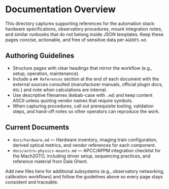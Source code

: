 # Documentation Overview

This directory captures supporting references for the automation stack: hardware specifications, observatory procedures, mount integration notes, and similar runbooks that do not belong inside JSON templates. Keep these pages concise, actionable, and free of sensitive data per `AGENTS.md`.

## Authoring Guidelines
- Structure pages with clear headings that mirror the workflow (e.g., setup, operation, maintenance).
- Include a `## References` section at the end of each document with the external sources consulted (manufacturer manuals, official plugin docs, etc.) and note when calculations are internal.
- Use descriptive filenames (kebab-case with `.md`) and keep content ASCII unless quoting vendor names that require symbols.
- When capturing procedures, call out prerequisite tooling, validation steps, and hand-off notes so other operators can reproduce the work.

## Current Documents
- `docs/hardware.md` — Hardware inventory, imaging train configuration, derived optical metrics, and vendor references for each component.
- `docs/astro-physics-mounts.md` — APCC/APPM integration checklist for the Mach2GTO, including driver setup, sequencing practices, and reference material from Dale Ghent.

Add new files here for additional subsystems (e.g., observatory networking, calibration workflows) and follow the guidelines above so every page stays consistent and traceable.
